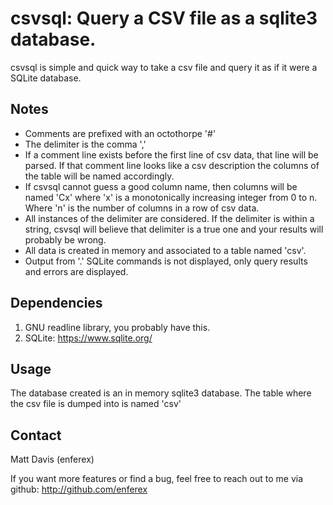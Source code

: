 csvsql: Query a CSV file as a sqlite3 database.
===============================================
csvsql is simple and quick way to take a csv file and query it as if it were a
SQLite database.

Notes
-----
* Comments are prefixed with an octothorpe '#'
* The delimiter is the comma ','
* If a comment line exists before the  first line of csv data, that line will be
  parsed. If that comment line looks like a csv description the columns of the
  table will be named accordingly.
* If csvsql cannot guess a good
  column name, then columns will be named 'Cx' where 'x' is a monotonically
  increasing integer from 0 to n.  Where 'n' is the number of columns in a row
  of csv data.
* All instances of the delimiter are considered. If the delimiter is within
  a string, csvsql will believe that delimiter is a true one and your
  results will probably be wrong.
* All data is created in memory and associated to a table named 'csv'.
* Output from '.' SQLite commands is not displayed, only query
  results and errors are displayed.

Dependencies
------------
1. GNU readline library, you probably have this.
2. SQLite: https://www.sqlite.org/

Usage
-----
The database created is an in memory sqlite3 database.  The
table where the csv file is dumped into is named 'csv'

Contact
-------
Matt Davis (enferex)

If you want more features or find a bug, feel free to reach out to me
via github: http://github.com/enferex
